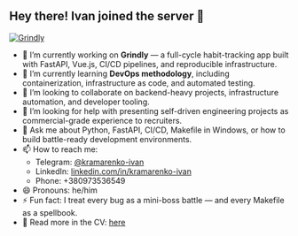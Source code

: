 ## Hey there! Ivan joined the server 👋

[![Grindly](https://github.com/kramarenko-ivan/grindly/actions/workflows/python-app.yml/badge.svg)](https://github.com/kramarenko-ivan/grindly/actions/workflows/python-app.yml)

- 🔭 I’m currently working on **Grindly** — a full-cycle habit-tracking app built with FastAPI, Vue.js, CI/CD pipelines, and reproducible infrastructure.  
- 🌱 I’m currently learning **DevOps methodology**, including containerization, infrastructure as code, and automated testing.  
- 👯 I’m looking to collaborate on backend-heavy projects, infrastructure automation, and developer tooling.  
- 🤔 I’m looking for help with presenting self-driven engineering projects as commercial-grade experience to recruiters.  
- 💬 Ask me about Python, FastAPI, CI/CD, Makefile in Windows, or how to build battle-ready development environments.  
- 📫 How to reach me:  
  - Telegram: [@kramarenko-ivan](https://t.me/kramarenko-ivan)  
  - LinkedIn: [linkedin.com/in/kramarenko-ivan](https://linkedin.com/in/kramarenko-ivan)  
  - Phone: +380973536549  
- 😄 Pronouns: he/him  
- ⚡ Fun fact: I treat every bug as a mini-boss battle — and every Makefile as a spellbook.  
- 📖 Read more in the CV: [here](https://www.linkedin.com/feed/update/urn:li:activity:7358072926165712898/)
